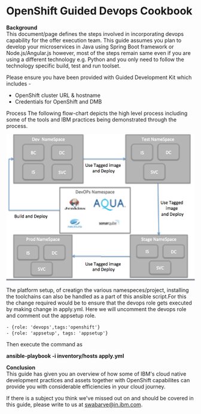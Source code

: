 # OpenShift Guided Devops Cookbook

**Background**<br/>
This document/page defines the steps involved in  incorporating devops capability for the offer execution team.
This guide assumes you plan to develop your microservices in Java using Spring Boot framework  or Node.js/Angular.js
however, most of the steps remain same even if you are using a different technology e.g. Python
and you only need to follow the technology specific build, test and run toolset.

Please ensure you have been provided with Guided Development Kit which includes -

* OpenShift cluster URL & hostname
* Credentials for OpenShift and DMB

Process
The following flow-chart depicts the high level process including some of
the tools and IBM practices being demonstrated through the process.

![Devops](devops.png)

The platform setup, of creatign the various namespeces/project, installing the toolchains can also be handled as a part of this ansible script.For this the change required would be to ensure that the devops role gets executed by making change in apply.yml. Here we will uncomment the devops role and comment out the appsetup role.

    - {role: 'devops',tags:'openshift'}
    - {role: 'appsetup', tags: 'appsetup'}
   
Then execute the command as 

<b>ansible-playbook -i inventory/hosts apply.yml</b>



**Conclusion**<br/>
This guide has given you an overview of how some of IBM's cloud native development
practices and assets together with OpenShift capabilites can provide you with
considerable efficiencies in your cloud journey.

If there is a subject you think we've missed out on and should be covered in this guide,
please write to us at swabarve@in.ibm.com.
